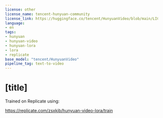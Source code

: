 ```yaml
---
license: other
license_name: tencent-hunyuan-community
license_link: https://huggingface.co/tencent/HunyuanVideo/blob/main/LICENSE
language:
- en
tags:
- hunyuan
- hunyuan-video
- hunyuan-lora
- lora
- replicate
base_model: "tencent/HunyuanVideo"
pipeline_tag: text-to-video
---
```


# [title]

<Gallery />

Trained on Replicate using:

https://replicate.com/zsxkib/hunyuan-video-lora/train
